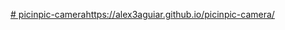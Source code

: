 [# picinpic-camera](https://alex3aguiar.github.io/picinpic-camera/)https://alex3aguiar.github.io/picinpic-camera/

